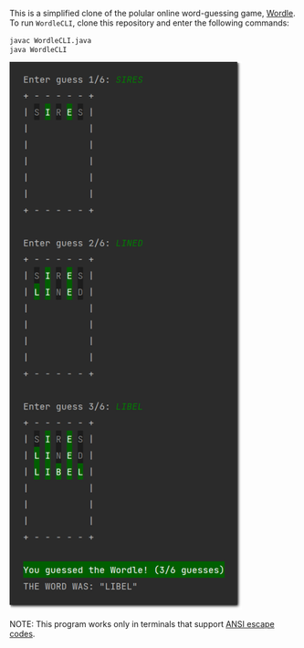 This is a simplified clone of the polular online word-guessing game, <a href="https://www.powerlanguage.co.uk/wordle/">Wordle</a>. To run ```WordleCLI```, clone this repository and enter the following commands:
```
javac WordleCLI.java
java WordleCLI
```

<img src="img2.png" alt="Screenshot of WordleCLI" height="960"/>

NOTE: This program works only in terminals that support <a href="https://en.wikipedia.org/wiki/ANSI_escape_code">ANSI escape codes</a>.